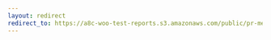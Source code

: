 ```yaml
---
layout: redirect
redirect_to: https://a8c-woo-test-reports.s3.amazonaws.com/public/pr-merge/43183/e2e/index.html
---
```

